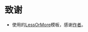 致谢
====================================
+ 使用的[LessOrMore](https://github.com/luoyan35714/LessOrMore.git)模板，感谢[作者](http://www.hifreud.com/Resume.io/)。


